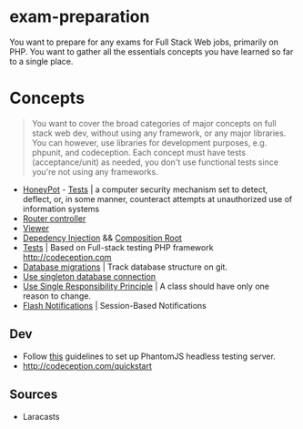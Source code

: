 # exam-preparation
You want to prepare for any exams for Full Stack Web jobs, primarily on PHP. You want to gather all the essentials concepts you have learned so far to a single place. 

# Concepts
> You want to cover the broad categories of major concepts on full stack web dev, without using any framework, or any major libraries. You can however, use libraries for development purposes, e.g. phpunit, and codeception. 
Each concept must have tests (acceptance/unit) as needed, you don't use functional tests since you're not using any frameworks.

- [HoneyPot](https://github.com/rdok/exam-preparation/blob/master/app/Controllers/HoneyPotController.php#L20) - [Tests](https://github.com/rdok/exam-preparation/blob/master/tests/acceptance/HoneyPotCest.php#L41) | a computer security mechanism set to detect, deflect, or, in some manner, counteract attempts at unauthorized use of information systems
- [Router controller](https://github.com/rdok/exam-preparation/blob/master/app/Http/Router.php#L11)
- [Viewer](https://github.com/rdok/exam-preparation/blob/master/app/Controllers/BaseController.php#L22)
- [Depedency Injection](https://github.com/rdok/exam-preparation/blob/master/app/IoC.php) && [Composition Root](https://github.com/rdok/exam-preparation/blob/master/app/bootstrap.php#L15)
- [Tests](https://github.com/rdok/exam-preparation/tree/master/tests) | Based on Full-stack testing PHP framework http://codeception.com
- [Database migrations]() | Track database structure on git. 
- [Use singleton database connection]()
- [Use Single Responsibility Principle]() | A class should have only one reason to change.
- [Flash Notifications](https://github.com/rdok/exam-preparation/blob/master/app/Notifications/Flash.php) | Session-Based Notifications

## Dev
- Follow [this](http://codeception.com/docs/modules/WebDriver#phantomjs) guidelines to set up PhantomJS headless testing server.
- http://codeception.com/quickstart


## Sources
- Laracasts
